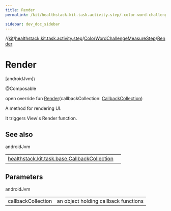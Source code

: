 ```yaml
---
title: Render
permalink: /kit/healthstack.kit.task.activity.step/-color-word-challenge-measure-step/-render.html

sidebar: dev_doc_sidebar
---
```

//[kit](../../../kit.html)/[healthstack.kit.task.activity.step](../index.html)/[ColorWordChallengeMeasureStep](index.html)/[Render](-render.html)



# Render



[androidJvm]\




@Composable



open override fun [Render](-render.html)(callbackCollection: [CallbackCollection](../../healthstack.kit.task.base/-callback-collection/index.html))



A method for rendering UI.



It triggers View's Render function.



## See also


androidJvm

| | |
|---|---|
| [healthstack.kit.task.base.CallbackCollection](../../healthstack.kit.task.base/-callback-collection/index.html) |  |



## Parameters


androidJvm

| | |
|---|---|
| callbackCollection | an object holding callback functions |




